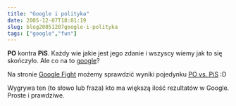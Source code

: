 ```yaml
---
title: "Google i polityka"
date: 2005-12-07T18:01:19
slug: blog20051207google-i-polityka
tags: ["google","fun"]
---
```


<strong>PO</strong> kontra <strong>PiS</strong>. Każdy wie jakie jest jego zdanie i wszyscy wiemy jak to się skończyło. Ale co na to <a href="http://www.google.pl/">google</a>?

Na stronie <a href="http://www.googlefight.com/">Google Fight</a> możemy sprawdzić wyniki pojedynku <a href="http://www.googlefight.com/index.php?lang=en_GB&amp;word1=po&amp;word2=pis">PO vs. PiS</a> :D

Wygrywa ten (to słowo lub fraza) kto ma większą ilość rezultatów w Google. Proste i prawdziwe.
